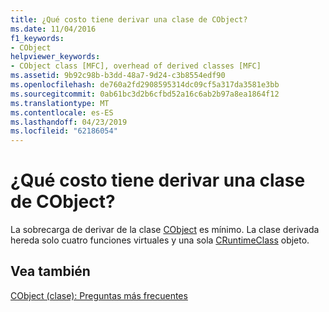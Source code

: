 ```yaml
---
title: ¿Qué costo tiene derivar una clase de CObject?
ms.date: 11/04/2016
f1_keywords:
- CObject
helpviewer_keywords:
- CObject class [MFC], overhead of derived classes [MFC]
ms.assetid: 9b92c98b-b3dd-48a7-9d24-c3b8554edf90
ms.openlocfilehash: de760a2fd2908595314dc09cf5a317da3581e3bb
ms.sourcegitcommit: 0ab61bc3d2b6cfbd52a16c6ab2b97a8ea1864f12
ms.translationtype: MT
ms.contentlocale: es-ES
ms.lasthandoff: 04/23/2019
ms.locfileid: "62186054"
---
```

# <a name="what-does-it-cost-me-to-derive-a-class-from-cobject"></a>¿Qué costo tiene derivar una clase de CObject?

La sobrecarga de derivar de la clase [CObject](../mfc/reference/cobject-class.md) es mínimo. La clase derivada hereda solo cuatro funciones virtuales y una sola [CRuntimeClass](../mfc/reference/cruntimeclass-structure.md) objeto.

## <a name="see-also"></a>Vea también

[CObject (clase): Preguntas más frecuentes](../mfc/cobject-class-frequently-asked-questions.md)
